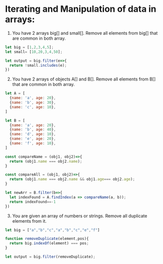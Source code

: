 # Iterating and Manipulation of data in arrays:

1. You have 2 arrays big[] and small[]. Remove all elements from big[] that are common in both array.
```javascript
let big = [1,2,3,4,5];
let small= [10,20,3,4,50];

let output = big.filter(e=>{
  return !small.includes(e);
})

```

2. You have 2 arrays of objects A[] and B[]. Remove all elements from B[] that are common in both array.
```javascript
let A = [
  {name: 'a', age: 20},
  {name: 'b', age: 30},
  {name: 'c', age: 10},
]

let B = [
  {name: 'a', age: 20},
  {name: 'b', age: 40},
  {name: 'd', age: 10},
  {name: 'e', age: 20},
  {name: 'f', age: 10},
]

const compareName = (obj1, obj2)=>{
  return (obj1.name === obj2.name);
}

const compareAll = (obj1, obj2)=>{
  return (obj1.name === obj2.name && obj1.age=== obj2.age);
}

let newArr = B.filter(b=>{
  let indexFound = A.findIndex(a => compareName(a, b));
  return indexFound==-1
})


```

3. You are given an array of numbers or strings. Remove all duplicate elements from it.
```javascript
let big = ["a","b","c","a","b","c","e","f"]

function removeDuplicate(element,pos){
  return big.indexOf(element) === pos;
}

let output = big.filter(removeDuplicate);
```
